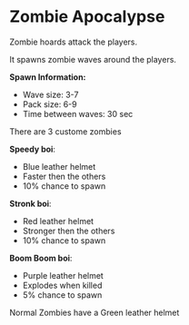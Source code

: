 # Zombie Apocalypse

Zombie hoards attack the players.

It spawns zombie waves around the players.

__Spawn Information:__

- Wave size: 3-7
- Pack size: 6-9
- Time between waves: 30 sec

There are 3 custome zombies

__Speedy boi__:

- Blue leather helmet
- Faster then the others
- 10% chance to spawn

__Stronk boi__:

- Red leather helmet
- Stronger then the others
- 10% chance to spawn

__Boom Boom boi__:

- Purple leather helmet
- Explodes when killed
- 5% chance to spawn

Normal Zombies have a Green leather helmet
